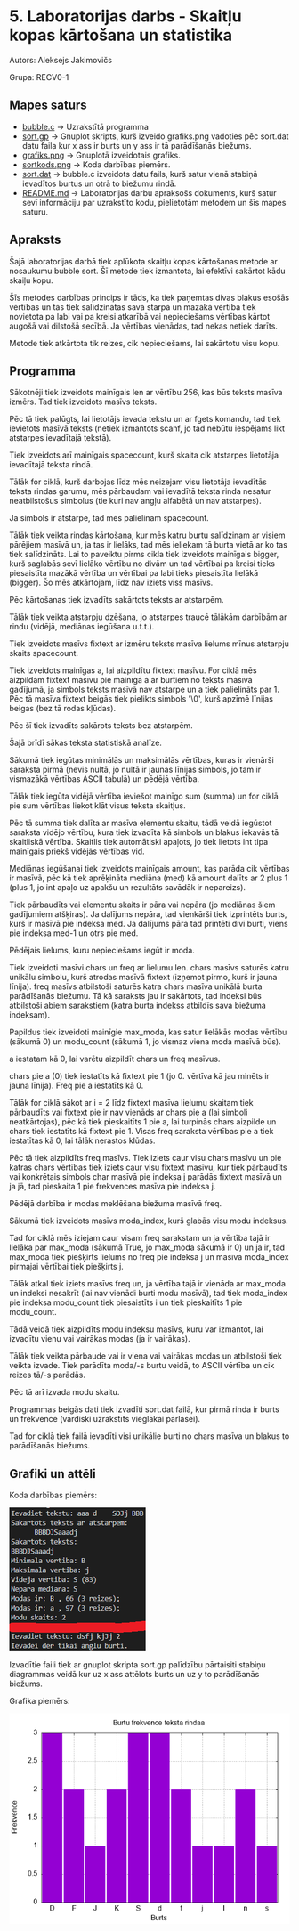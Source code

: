 # 5. Laboratorijas darbs - Skaitļu kopas kārtošana un statistika
Autors: Aleksejs Jakimovičs

Grupa: RECV0-1
## Mapes saturs
- [bubble.c](https://github.com/Aleksejs63/RTR105/blob/main/darbi/5ld_statistics/bubble.c) -> Uzrakstītā programma
- [sort.gp](https://github.com/Aleksejs63/RTR105/blob/main/darbi/5ld_statistics/sort.gp) -> Gnuplot skripts, kurš izveido grafiks.png vadoties pēc sort.dat datu faila kur x ass ir burts un y ass ir tā parādīšanās biežums.
- [grafiks.png](https://raw.githubusercontent.com/Aleksejs63/RTR105/main/darbi/5ld_statistics/grafiks.png) -> Gnuplotā izveidotais grafiks.
- [sortkods.png](https://raw.githubusercontent.com/Aleksejs63/RTR105/main/darbi/5ld_statistics/sortkods.png) -> Koda darbības piemērs.
- [sort.dat](https://github.com/Aleksejs63/RTR105/blob/main/darbi/5ld_statistics/sort.dat) -> bubble.c izveidots datu fails, kurš satur vienā stabiņā ievadītos burtus un otrā to biežumu rindā.
- [README.md](https://github.com/Aleksejs63/RTR105/blob/main/darbi/5ld_statistics/README.md) -> Laboratorijas darbu apraksošs dokuments, kurš satur sevī informāciju par uzrakstīto kodu, pielietotām metodem un šīs mapes saturu.

## Apraksts

Šajā laboratorijas darbā tiek aplūkota skaitļu kopas kārtošanas metode ar nosaukumu bubble sort. Šī metode tiek izmantota, lai efektīvi sakārtot kādu skaiļu kopu. 

Šīs metodes darbības princips ir tāds, ka tiek paņemtas divas blakus esošās vērtības un tās tiek salīdzinātas savā starpā un mazākā vērtība tiek novietota pa labi vai pa kreisi atkarībā vai nepieciešams vērtības kārtot augošā vai dilstošā secībā. Ja vērtības vienādas, tad nekas netiek darīts.

Metode tiek atkārtota tik reizes, cik nepieciešams, lai sakārtotu visu kopu.

## Programma

Sākotnēji tiek izveidots mainīgais len ar vērtību 256, kas būs teksts masīva izmērs. Tad tiek izveidots masīvs teksts.

Pēc tā tiek palūgts, lai lietotājs ievada tekstu un ar fgets komandu, tad tiek ievietots masīvā teksts (netiek izmantots scanf, jo tad nebūtu iespējams likt atstarpes ievadītajā tekstā).

Tiek izveidots arī mainīgais spacecount, kurš skaita cik atstarpes lietotāja ievadītajā teksta rindā.

Tālāk for ciklā, kurš darbojas līdz mēs neizejam visu lietotāja ievadītās teksta rindas garumu, mēs pārbaudam vai ievadītā teksta rinda nesatur neatbilstošus simbolus (tie kuri nav angļu alfabētā un nav atstarpes).

Ja simbols ir atstarpe, tad mēs palielinam spacecount.

Tālāk tiek veikta rindas kārtošana, kur mēs katru burtu salīdzinam ar visiem pārējiem masīvā un, ja tas ir lielāks, tad mēs ieliekam tā burta vietā ar ko tas tiek salīdzināts. Lai to paveiktu pirms cikla tiek izveidots mainīgais bigger, kurš saglabās sevī lielāko vērtību no divām un tad vērtībai pa kreisi tieks piesaistīta mazākā vērtība un vērtībai pa labi tieks piesaistīta lielākā (bigger). Šo mēs atkārtojam, līdz nav iziets viss masīvs.

Pēc kārtošanas tiek izvadīts sakārtots teksts ar atstarpēm.

Tālāk tiek veikta atstarpju dzēšana, jo atstarpes traucē tālākām darbībām ar rindu (vidējā, mediānas iegūšana u.t.t.).

Tiek izveidots masīvs fixtext ar izmēru teksts masīva lielums mīnus atstarpju skaits spacecount. 


Tiek izveidots mainīgas a, lai aizpildītu fixtext masīvu. For ciklā mēs aizpildam fixtext masīvu pie mainīgā a ar burtiem no teksts masīva gadījumā, ja simbols teksts masīvā nav atstarpe un a tiek palielināts par 1. Pēc tā masīva fixtext beigās tiek pielikts simbols '\0', kurš apzīmē līnijas beigas (bez tā rodas kļūdas).

Pēc šī tiek izvadīts sakārots teksts bez atstarpēm.

Šajā brīdī sākas teksta statistiskā analīze.

Sākumā tiek iegūtas minimālās un maksimālās vērtības, kuras ir vienārši saraksta pirmā (nevis nultā, jo nultā ir jaunas līnijas simbols, jo tam ir vismazākā vērtības ASCII tabulā) un pēdējā vērtība.

Tālāk tiek iegūta vidējā vērtība ieviešot mainīgo sum (summa) un for ciklā pie sum vērtības liekot klāt visus teksta skaitļus.

Pēc tā summa tiek dalīta ar masīva elementu skaitu, tādā veidā iegūstot saraksta vidējo vērtību, kura tiek izvadīta kā simbols un blakus iekavās tā skaitliskā vērtība. Skaitlis tiek automātiski apaļots, jo tiek lietots int tipa mainīgais priekš vidējās vērtības vid.

Mediānas iegūšanai tiek izveidots mainīgais amount, kas parāda cik vērtības ir masīvā, pēc kā tiek aprēķināta mediāna (med) kā amount dalīts ar 2 plus 1 (plus 1, jo int apaļo uz apakšu un rezultāts savādāk ir nepareizs).

Tiek pārbaudīts vai elementu skaits ir pāra vai nepāra (jo mediānas šiem gadījumiem atšķiras). Ja dalījums nepāra, tad vienkārši tiek izprintēts burts, kurš ir masīvā pie indeksa med. Ja dalījums pāra tad printēti divi burti, viens pie indeksa med-1 un otrs pie med.

Pēdējais lielums, kuru nepieciešams iegūt ir moda. 

Tiek izveidoti masīvi chars un freq ar lielumu len. 
chars masīvs saturēs katru unikālu simbolu, kurš atrodas masīvā fixtext (izņemot pirmo, kurš ir jauna līnija).
freq masīvs atbilstoši saturēs katra chars masīva unikālā burta parādīšanās biežumu. Tā kā saraksts jau ir sakārtots, tad indeksi būs atbilstoši abiem sarakstiem (katra burta indekss atbildīs sava biežuma indeksam).

Papildus tiek izveidoti mainīgie max_moda, kas satur lielākās modas vērtību (sākumā 0) un modu_count (sākumā 1, jo vismaz viena moda masīvā būs).

a iestatam kā 0, lai varētu aizpildīt chars un freq masīvus.

chars pie a (0) tiek iestatīts kā fixtext pie 1 (jo 0. vērtīva kā jau minēts ir jauna līnija). Freq pie a iestatīts kā 0.

Tālāk for ciklā sākot ar i = 2 līdz fixtext masīva lielumu skaitam tiek pārbaudīts vai fixtext pie ir nav vienāds ar chars pie a (lai simboli neatkārtojas), pēc kā tiek pieskaitīts 1 pie a, lai turpinās chars aizpilde un chars tiek iestatīts kā fixtext pie 1. Visas freq saraksta vērtības pie a tiek iestatītas kā 0, lai tālāk nerastos klūdas.

Pēc tā tiek aizpildīts freq masīvs. Tiek iziets caur visu chars masīvu un pie katras chars vērtības tiek iziets caur visu fixtext masīvu, kur tiek pārbaudīts vai konkrētais simbols char masīvā pie indeksa j parādās fixtext masīvā un ja jā, tad pieskaita 1 pie frekvences masīva pie indeksa j.

Pēdējā darbība ir modas meklēšana biežuma masīvā freq.

Sākumā tiek izveidots masīvs moda_index, kurš glabās visu modu indeksus.

Tad for ciklā mēs iziejam caur visam freq sarakstam un ja vērtība tajā ir lielāka par max_moda (sākumā True, jo max_moda sākumā ir 0) un ja ir, tad max_moda tiek piešķirts lielums no freq pie indeksa j un masīva moda_index pirmajai vērtībai tiek piešķirts j.

Tālāk atkal tiek iziets masīvs freq un, ja vērtība tajā ir vienāda ar max_moda un indeksi nesakrīt (lai nav vienādi burti modu masīvā), tad tiek moda_index pie indeksa modu_count tiek piesaistīts i un tiek pieskaitīts 1 pie modu_count.

Tādā veidā tiek aizpildīts modu indeksu masīvs, kuru var izmantot, lai izvadītu vienu vai vairākas modas (ja ir vairākas).

Tālāk tiek veikta pārbaude vai ir viena vai vairākas modas un atbilstoši tiek veikta izvade. Tiek parādīta moda/-s burtu veidā, to ASCII vērtība un cik reizes tā/-s parādās.

Pēc tā arī izvada modu skaitu.

Programmas beigās dati tiek izvadīti sort.dat failā, kur pirmā rinda ir burts un frekvence (vārdiski uzrakstīts vieglākai pārlasei).

Tad for ciklā tiek failā ievadīti visi unikālie burti no chars masīva un blakus to parādīšanās biežums.

## Grafiki un attēli

Koda darbības piemērs:

![sortkods.png](https://raw.githubusercontent.com/Aleksejs63/RTR105/main/darbi/5ld_statistics/sortkods.png)


Izvadītie faili tiek ar gnuplot skripta sort.gp palīdzību pārtaisiti stabiņu diagrammas veidā kur uz x ass attēlots burts un uz y to parādīšanās biežums.

Grafika piemērs:

![grafiks.png](https://raw.githubusercontent.com/Aleksejs63/RTR105/main/darbi/5ld_statistics/grafiks.png)


